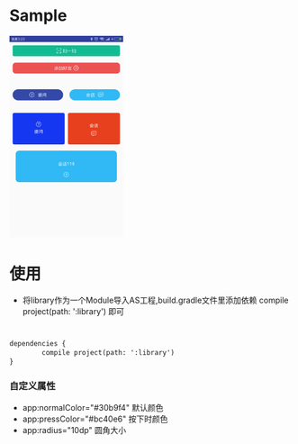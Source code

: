 # Sample
<img src="screenshort/demo.png" width="40%" height="60%">

# 使用
- 将library作为一个Module导入AS工程,build.gradle文件里添加依赖  compile project(path: ':library') 即可
#
    dependencies {
            compile project(path: ':library')
    }

### 自定义属性
- app:normalColor="#30b9f4" 默认颜色
- app:pressColor="#bc40e6"  按下时颜色
- app:radius="10dp"         圆角大小

